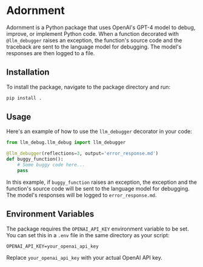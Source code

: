 # Adornment

Adornment is a Python package that uses OpenAI's GPT-4 model to debug, improve, or implement Python code. When a function decorated with `@llm_debugger` raises an exception, the function's source code and the traceback are sent to the language model for debugging. The model's responses are then logged to a file.

## Installation

To install the package, navigate to the package directory and run:

```bash
pip install .
```

## Usage

Here's an example of how to use the `llm_debugger` decorator in your code:

```python
from llm_debug.llm_debug import llm_debugger

@llm_debugger(reflections=3, output='error_response.md')
def buggy_function():
    # Some buggy code here...
    pass
```

In this example, if `buggy_function` raises an exception, the exception and the function's source code will be sent to the language model for debugging. The model's responses will be logged to `error_response.md`.

## Environment Variables

The package requires the `OPENAI_API_KEY` environment variable to be set. You can set this in a `.env` file in the same directory as your script:

```env
OPENAI_API_KEY=your_openai_api_key
```

Replace `your_openai_api_key` with your actual OpenAI API key.
```

